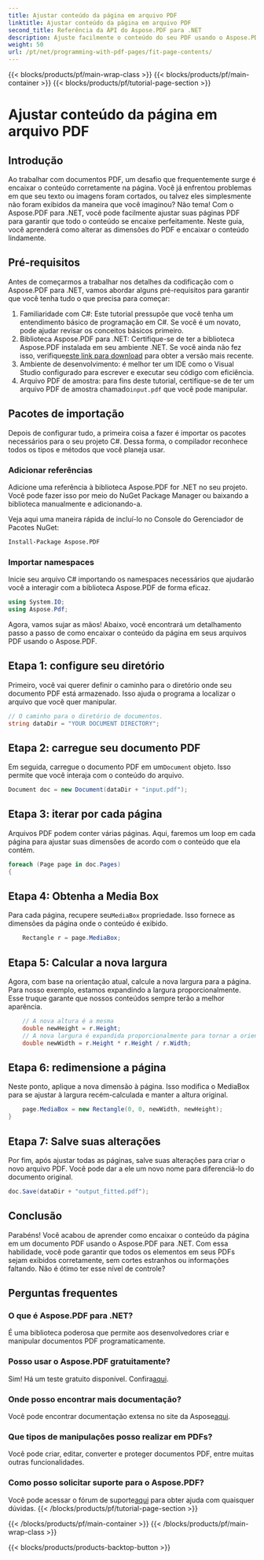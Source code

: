 ```yaml
---
title: Ajustar conteúdo da página em arquivo PDF
linktitle: Ajustar conteúdo da página em arquivo PDF
second_title: Referência da API do Aspose.PDF para .NET
description: Ajuste facilmente o conteúdo do seu PDF usando o Aspose.PDF para .NET. Este guia fornece uma abordagem detalhada, passo a passo, para atingir o layout de página ideal.
weight: 50
url: /pt/net/programming-with-pdf-pages/fit-page-contents/
---
```


{{< blocks/products/pf/main-wrap-class >}}
{{< blocks/products/pf/main-container >}}
{{< blocks/products/pf/tutorial-page-section >}}

# Ajustar conteúdo da página em arquivo PDF

## Introdução

Ao trabalhar com documentos PDF, um desafio que frequentemente surge é encaixar o conteúdo corretamente na página. Você já enfrentou problemas em que seu texto ou imagens foram cortados, ou talvez eles simplesmente não foram exibidos da maneira que você imaginou? Não tema! Com o Aspose.PDF para .NET, você pode facilmente ajustar suas páginas PDF para garantir que todo o conteúdo se encaixe perfeitamente. Neste guia, você aprenderá como alterar as dimensões do PDF e encaixar o conteúdo lindamente.

## Pré-requisitos

Antes de começarmos a trabalhar nos detalhes da codificação com o Aspose.PDF para .NET, vamos abordar alguns pré-requisitos para garantir que você tenha tudo o que precisa para começar:

1. Familiaridade com C#: Este tutorial pressupõe que você tenha um entendimento básico de programação em C#. Se você é um novato, pode ajudar revisar os conceitos básicos primeiro.
2.  Biblioteca Aspose.PDF para .NET: Certifique-se de ter a biblioteca Aspose.PDF instalada em seu ambiente .NET. Se você ainda não fez isso, verifique[este link para download](https://releases.aspose.com/pdf/net/) para obter a versão mais recente.
3. Ambiente de desenvolvimento: é melhor ter um IDE como o Visual Studio configurado para escrever e executar seu código com eficiência.
4.  Arquivo PDF de amostra: para fins deste tutorial, certifique-se de ter um arquivo PDF de amostra chamado`input.pdf` que você pode manipular.

## Pacotes de importação

Depois de configurar tudo, a primeira coisa a fazer é importar os pacotes necessários para o seu projeto C#. Dessa forma, o compilador reconhece todos os tipos e métodos que você planeja usar.

### Adicionar referências

Adicione uma referência à biblioteca Aspose.PDF for .NET no seu projeto. Você pode fazer isso por meio do NuGet Package Manager ou baixando a biblioteca manualmente e adicionando-a.

Veja aqui uma maneira rápida de incluí-lo no Console do Gerenciador de Pacotes NuGet:

```bash
Install-Package Aspose.PDF
```

### Importar namespaces

Inicie seu arquivo C# importando os namespaces necessários que ajudarão você a interagir com a biblioteca Aspose.PDF de forma eficaz.

```csharp
using System.IO;
using Aspose.Pdf;
```

Agora, vamos sujar as mãos! Abaixo, você encontrará um detalhamento passo a passo de como encaixar o conteúdo da página em seus arquivos PDF usando o Aspose.PDF.

## Etapa 1: configure seu diretório

Primeiro, você vai querer definir o caminho para o diretório onde seu documento PDF está armazenado. Isso ajuda o programa a localizar o arquivo que você quer manipular.

```csharp
// O caminho para o diretório de documentos.
string dataDir = "YOUR DOCUMENT DIRECTORY";
```

## Etapa 2: carregue seu documento PDF

 Em seguida, carregue o documento PDF em um`Document` objeto. Isso permite que você interaja com o conteúdo do arquivo.

```csharp
Document doc = new Document(dataDir + "input.pdf");
```

## Etapa 3: iterar por cada página

Arquivos PDF podem conter várias páginas. Aqui, faremos um loop em cada página para ajustar suas dimensões de acordo com o conteúdo que ela contém.

```csharp
foreach (Page page in doc.Pages)
{
```

## Etapa 4: Obtenha a Media Box

 Para cada página, recupere seu`MediaBox` propriedade. Isso fornece as dimensões da página onde o conteúdo é exibido.

```csharp
    Rectangle r = page.MediaBox;
```

## Etapa 5: Calcular a nova largura

Agora, com base na orientação atual, calcule a nova largura para a página. Para nosso exemplo, estamos expandindo a largura proporcionalmente. Esse truque garante que nossos conteúdos sempre terão a melhor aparência.

```csharp
    // A nova altura é a mesma
    double newHeight = r.Height;
    // A nova largura é expandida proporcionalmente para tornar a orientação paisagem
    double newWidth = r.Height * r.Height / r.Width;
```

## Etapa 6: redimensione a página

Neste ponto, aplique a nova dimensão à página. Isso modifica o MediaBox para se ajustar à largura recém-calculada e manter a altura original.

```csharp
    page.MediaBox = new Rectangle(0, 0, newWidth, newHeight);
}
```

## Etapa 7: Salve suas alterações

Por fim, após ajustar todas as páginas, salve suas alterações para criar o novo arquivo PDF. Você pode dar a ele um novo nome para diferenciá-lo do documento original.

```csharp
doc.Save(dataDir + "output_fitted.pdf");
```

## Conclusão

Parabéns! Você acabou de aprender como encaixar o conteúdo da página em um documento PDF usando o Aspose.PDF para .NET. Com essa habilidade, você pode garantir que todos os elementos em seus PDFs sejam exibidos corretamente, sem cortes estranhos ou informações faltando. Não é ótimo ter esse nível de controle?

## Perguntas frequentes

### O que é Aspose.PDF para .NET?
É uma biblioteca poderosa que permite aos desenvolvedores criar e manipular documentos PDF programaticamente.

### Posso usar o Aspose.PDF gratuitamente?
 Sim! Há um teste gratuito disponível. Confira[aqui](https://releases.aspose.com/).

### Onde posso encontrar mais documentação?
 Você pode encontrar documentação extensa no site da Aspose[aqui](https://reference.aspose.com/pdf/net/).

### Que tipos de manipulações posso realizar em PDFs?
Você pode criar, editar, converter e proteger documentos PDF, entre muitas outras funcionalidades.

### Como posso solicitar suporte para o Aspose.PDF?
 Você pode acessar o fórum de suporte[aqui](https://forum.aspose.com/c/pdf/10) para obter ajuda com quaisquer dúvidas.
{{< /blocks/products/pf/tutorial-page-section >}}

{{< /blocks/products/pf/main-container >}}
{{< /blocks/products/pf/main-wrap-class >}}

{{< blocks/products/products-backtop-button >}}
